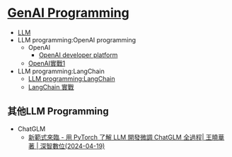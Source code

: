 # [GenAI Programming](GenAIPrograming.md)
- [LLM](LLM.md)
- LLM programming:OpenAI programming
  - OpenAI
    - [OpenAI developer platform](https://platform.openai.com/docs/overview) 
  - [OpenAI實戰1](OpenAI_lab_1.md) 
- LLM programming:LangChain
  - [LLM programming:LangChain ](LangChain.md)
  - [LangChain 實戰](LangChain_labs.md)


## 其他LLM Programming 
- ChatGLM
  - [新範式來臨 - 用 PyTorch 了解 LLM 開發微調 ChatGLM 全過程| 王曉華 著 | 深智數位(2024-04-19)](https://www.tenlong.com.tw/products/9786267383513?list_name=r-zh_tw)






